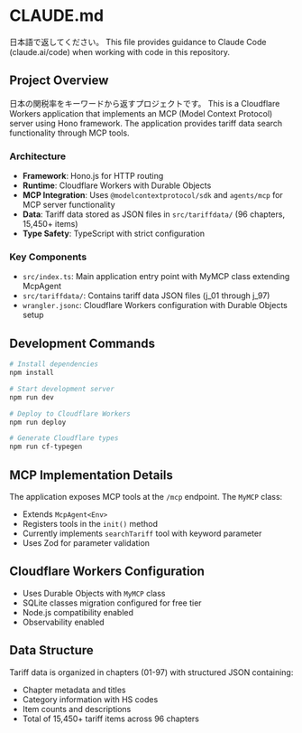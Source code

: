 # CLAUDE.md

日本語で返してください。
This file provides guidance to Claude Code (claude.ai/code) when working with code in this repository.

## Project Overview

日本の関税率をキーワードから返すプロジェクトです。
This is a Cloudflare Workers application that implements an MCP (Model Context Protocol) server using Hono framework. The application provides tariff data search functionality through MCP tools.

### Architecture

- **Framework**: Hono.js for HTTP routing
- **Runtime**: Cloudflare Workers with Durable Objects
- **MCP Integration**: Uses `@modelcontextprotocol/sdk` and `agents/mcp` for MCP server functionality
- **Data**: Tariff data stored as JSON files in `src/tariffdata/` (96 chapters, 15,450+ items)
- **Type Safety**: TypeScript with strict configuration

### Key Components

- `src/index.ts`: Main application entry point with MyMCP class extending McpAgent
- `src/tariffdata/`: Contains tariff data JSON files (j_01 through j_97)
- `wrangler.jsonc`: Cloudflare Workers configuration with Durable Objects setup

## Development Commands

```bash
# Install dependencies
npm install

# Start development server
npm run dev

# Deploy to Cloudflare Workers
npm run deploy

# Generate Cloudflare types
npm run cf-typegen
```

## MCP Implementation Details

The application exposes MCP tools at the `/mcp` endpoint. The `MyMCP` class:

- Extends `McpAgent<Env>`
- Registers tools in the `init()` method
- Currently implements `searchTariff` tool with keyword parameter
- Uses Zod for parameter validation

## Cloudflare Workers Configuration

- Uses Durable Objects with `MyMCP` class
- SQLite classes migration configured for free tier
- Node.js compatibility enabled
- Observability enabled

## Data Structure

Tariff data is organized in chapters (01-97) with structured JSON containing:

- Chapter metadata and titles
- Category information with HS codes
- Item counts and descriptions
- Total of 15,450+ tariff items across 96 chapters
